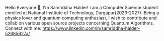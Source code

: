 Hello Everyone 👋, I'm Samriddha Halder!
I am a Computer Science student enrolled at National Institute of Technology, Durgapur(2023-2027). Being a physics lover and quantum computing enthusiast, I wish to contribute and collab on various open source 
projects concerning Quantum Algorithms.
Connect with me: https://www.linkedin.com/in/samriddha-halder-52685627a/
